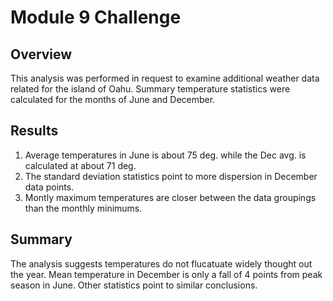 # Module 9 Challenge

## Overview
This analysis was performed in request to examine additional weather data related for the island of Oahu. Summary temperature statistics were calculated for the months of June and December. 

## Results
1. Average temperatures in June is about 75 deg. while the Dec avg. is calculated at about 71 deg.
2. The standard deviation statistics point to more  dispersion in December data points.
3. Montly maximum temperatures are closer between the data groupings than the monthly minimums. 


## Summary
The analysis suggests temperatures do not flucatuate widely thought out the year. Mean temperature in December is only a fall of 4 points from peak season in June. Other statistics point to similar conclusions.

